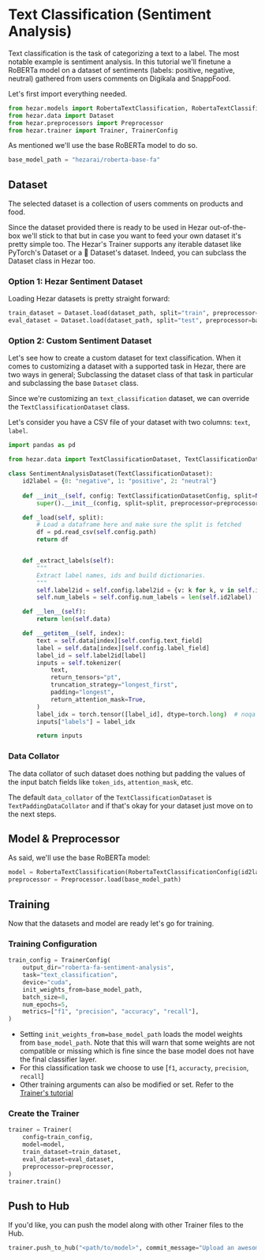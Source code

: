 # Text Classification (Sentiment Analysis)
Text classification is the task of categorizing a text to a label. The most notable example is sentiment analysis.
In this tutorial we'll finetune a RoBERTa model on a dataset of sentiments (labels: positive, negative, neutral) gathered
from users comments on Digikala and SnappFood.

Let's first import everything needed.
```python
from hezar.models import RobertaTextClassification, RobertaTextClassificationConfig
from hezar.data import Dataset
from hezar.preprocessors import Preprocessor
from hezar.trainer import Trainer, TrainerConfig
```

As mentioned we'll use the base RoBERTa model to do so.
```python
base_model_path = "hezarai/roberta-base-fa"
```
## Dataset
The selected dataset is a collection of users comments on products and food.

Since the dataset provided there is ready to be used in Hezar out-of-the-box we'll stick to that but in case you want to
feed your own dataset it's pretty simple too. The Hezar's Trainer supports any iterable dataset like PyTorch's Dataset 
or a 🤗 Dataset's dataset. Indeed, you can subclass the Dataset class in Hezar too. 

### Option 1: Hezar Sentiment Dataset
Loading Hezar datasets is pretty straight forward:
```python
train_dataset = Dataset.load(dataset_path, split="train", preprocessor=base_model_path)
eval_dataset = Dataset.load(dataset_path, split="test", preprocessor=base_model_path)
```

### Option 2: Custom Sentiment Dataset
Let's see how to create a custom dataset for text classification. When it comes to customizing a dataset with a supported task in Hezar,
there are two ways in general; Subclassing the dataset class of that task in particular and subclassing the base `Dataset`
class. 

Since we're customizing an `text_classification` dataset, we can override the `TextClassificationDataset` class.

Let's consider you have a CSV file of your dataset with two columns: `text`, `label`.

```python
import pandas as pd

from hezar.data import TextClassificationDataset, TextClassificationDatasetConfig

class SentimentAnalysisDataset(TextClassificationDataset):
    id2label = {0: "negative", 1: "positive", 2: "neutral"}
    
    def __init__(self, config: TextClassificationDatasetConfig, split=None, preprocessor=None, **kwargs):
        super().__init__(config, split=split, preprocessor=preprocessor, **kwargs)

    def _load(self, split):
        # Load a dataframe here and make sure the split is fetched
        df = pd.read_csv(self.config.path)
        return df


    def _extract_labels(self):
        """
        Extract label names, ids and build dictionaries.
        """
        self.label2id = self.config.label2id = {v: k for k, v in self.id2label.items()}
        self.num_labels = self.config.num_labels = len(self.id2label)

    def __len__(self):
        return len(self.data)

    def __getitem__(self, index):
        text = self.data[index][self.config.text_field]
        label = self.data[index][self.config.label_field]
        label_id = self.label2id[label]
        inputs = self.tokenizer(
            text,
            return_tensors="pt",
            truncation_strategy="longest_first",
            padding="longest",
            return_attention_mask=True,
        )
        label_idx = torch.tensor([label_id], dtype=torch.long)  # noqa
        inputs["labels"] = label_idx

        return inputs
```

### Data Collator
The data collator of such dataset does nothing but padding the values of the input batch fields like `token_ids`, `attention_mask`, etc.

The default `data_collator` of the `TextClassificationDataset` is `TextPaddingDataCollator` and if that's okay for your
dataset just move on to the next steps.

## Model & Preprocessor
As said, we'll use the base RoBERTa model:
```python
model = RobertaTextClassification(RobertaTextClassificationConfig(id2label=train_dataset.config.id2label))
preprocessor = Preprocessor.load(base_model_path)
```

## Training
Now that the datasets and model are ready let's go for training.
### Training Configuration
```python
train_config = TrainerConfig(
    output_dir="roberta-fa-sentiment-analysis",
    task="text_classification",
    device="cuda",
    init_weights_from=base_model_path,
    batch_size=8,
    num_epochs=5,
    metrics=["f1", "precision", "accuracy", "recall"],
)
```
- Setting `init_weights_from=base_model_path` loads the model weights from `base_model_path`. Note that this will warn
that some weights are not compatible or missing which is fine since the base model does not have the final classifier layer.
- For this classification task we choose to use [`f1`, `accuracty`, `precision`, `recall`]
- Other training arguments can also be modified or set. Refer to the [Trainer's tutorial](trainer.md)


### Create the Trainer
```python
trainer = Trainer(
    config=train_config,
    model=model,
    train_dataset=train_dataset,
    eval_dataset=eval_dataset,
    preprocessor=preprocessor,
)
trainer.train()
```

## Push to Hub
If you'd like, you can push the model along with other Trainer files to the Hub.
```python
trainer.push_to_hub("<path/to/model>", commit_message="Upload an awesome sentiment analysis model!")
```


